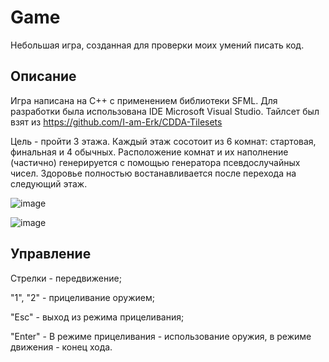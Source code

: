 # Game

Небольшая игра, созданная для проверки моих умений писать код.

## Описание

Игра написана на C++ с применением библиотеки SFML. Для разработки была использована IDE Microsoft Visual Studio. Тайлсет был взят из <https://github.com/I-am-Erk/CDDA-Tilesets>

Цель - пройти 3 этажа. Каждый этаж сосотоит из 6 комнат: стартовая, финальная и 4 обычных. Расположение комнат и их наполнение (частично) генерируется с помощью генератора псевдослучайных чисел. Здоровье полностью востанавливается после перехода на следующий этаж.

![image](https://github.com/JhtuJhtu/Game/assets/144707773/56e9488e-37bc-4198-890a-3d33ba3eea5b)

![image](https://github.com/JhtuJhtu/Game/assets/144707773/466aed9d-e538-4ed5-97d1-a85d1226984e)

## Управление

Стрелки - передвижение;

"1", "2" - прицеливание оружием;

"Esc" - выход из режима прицеливания;

"Enter" - В режиме прицеливания - использование оружия, в режиме движения - конец хода.
